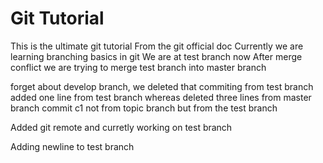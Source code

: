 # Git Tutorial 
This is the ultimate git tutorial
From the git official doc
Currently we are learning branching basics in git
We are at test branch now
After merge conflict we are trying to merge test branch into master branch


forget about develop branch, we deleted that
commiting from test branch
added one line from test branch whereas deleted three lines from master branch
commit c1 not from topic branch but from the test branch


Added git remote and curretly working on test branch

Adding newline to test branch